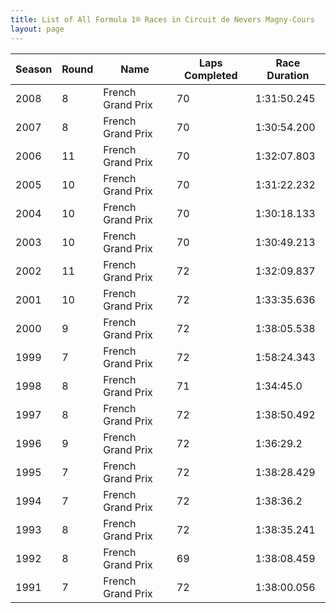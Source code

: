 ```yaml
---
title: List of All Formula 1® Races in Circuit de Nevers Magny-Cours
layout: page
---
```



| Season | Round | Name | Laps Completed | Race Duration |
|--|--|--|--|--|
| 2008 | 8 | French Grand Prix | 70 | 1:31:50.245 |
| 2007 | 8 | French Grand Prix | 70 | 1:30:54.200 |
| 2006 | 11 | French Grand Prix | 70 | 1:32:07.803 |
| 2005 | 10 | French Grand Prix | 70 | 1:31:22.232 |
| 2004 | 10 | French Grand Prix | 70 | 1:30:18.133 |
| 2003 | 10 | French Grand Prix | 70 | 1:30:49.213 |
| 2002 | 11 | French Grand Prix | 72 | 1:32:09.837 |
| 2001 | 10 | French Grand Prix | 72 | 1:33:35.636 |
| 2000 | 9 | French Grand Prix | 72 | 1:38:05.538 |
| 1999 | 7 | French Grand Prix | 72 | 1:58:24.343 |
| 1998 | 8 | French Grand Prix | 71 | 1:34:45.0 |
| 1997 | 8 | French Grand Prix | 72 | 1:38:50.492 |
| 1996 | 9 | French Grand Prix | 72 | 1:36:29.2 |
| 1995 | 7 | French Grand Prix | 72 | 1:38:28.429 |
| 1994 | 7 | French Grand Prix | 72 | 1:38:36.2 |
| 1993 | 8 | French Grand Prix | 72 | 1:38:35.241 |
| 1992 | 8 | French Grand Prix | 69 | 1:38:08.459 |
| 1991 | 7 | French Grand Prix | 72 | 1:38:00.056 |


